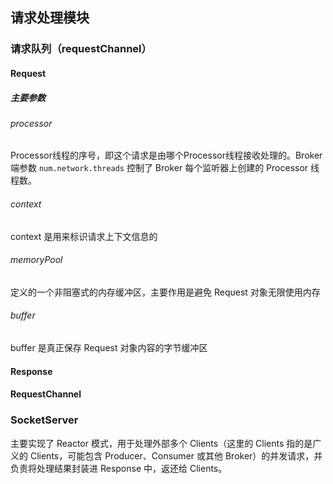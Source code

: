 ## 请求处理模块
### 请求队列（requestChannel）
#### Request
##### 主要参数
###### processor
Processor线程的序号，即这个请求是由哪个Processor线程接收处理的。Broker 端参数 `num.network.threads` 控制了 Broker 每个监听器上创建的 Processor 线程数。

###### context
context 是用来标识请求上下文信息的

###### memoryPool
定义的一个非阻塞式的内存缓冲区，主要作用是避免 Request 对象无限使用内存

###### buffer
buffer 是真正保存 Request 对象内容的字节缓冲区

#### Response


#### RequestChannel

### SocketServer
主要实现了 Reactor 模式，用于处理外部多个 Clients（这里的 Clients 指的是广义的 Clients，可能包含 Producer、Consumer 或其他 Broker）的并发请求，并负责将处理结果封装进 Response 中，返还给 Clients。


